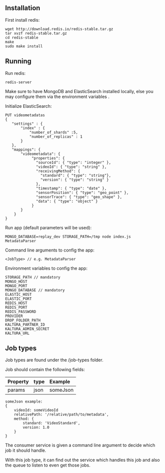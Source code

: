 ## Installation
First install redis:
```
wget http://download.redis.io/redis-stable.tar.gz
tar xvzf redis-stable.tar.gz
cd redis-stable
make
sudo make install

```

## Running
Run redis:
```
redis-server
```
Make sure to have MongoDB and ElasticSearch installed locally, else you may configure them via the environment variables .

Initialize ElasticSearch:
```
PUT videometadatas
{
   "settings" : {
       "index" : {
           "number_of_shards" :5,
           "number_of_replicas" : 1
       }
   },
   "mappings": {
       "videometadata": {
            "properties": {
              "sourceId": { "type": "integer" },
              "videoId": { "type": "string" },
              "receivingMethod": {
                "standard": { "type": "string"},
                "version": { "type": "string" }
              },
              "timestamp": { "type": "date" },
              "sensorPosition": { "type": "geo_point" },
              "sensorTrace": { "type": "geo_shape" },
              "data": { "type": "object" }
            }
       }
    }
}
```

Run app (default parameters will be used):
```
MONGO_DATABASE=replay_dev STORAGE_PATH=/tmp node index.js MetadataParser
```

Command line arguments to config the app:
```
<JobType> // e.g. MetadataParser
```

Environment variables to config the app:
```
STORAGE_PATH // mandatory
MONGO_HOST
MONGO_PORT
MONGO_DATABASE // mandatory
ELASTIC_HOST
ELASTIC_PORT
REDIS_HOST
REDIS_PORT
REDIS_PASSWORD
PROVIDER
DROP_FOLDER_PATH
KALTURA_PARTNER_ID
KALTURA_ADMIN_SECRET
KALTURA_URL
```

## Job types
Job types are found under the /job-types folder.

Job should contain the following fields:

| Property      | type          |      Example     |
|:------------- |:--------------|:-----------------|
| params        | json          | someJson         |

```
someJson example:
{
	videoId: someVideoId
	relativePath: '/relative/path/to/metadata',
	method: {
		standard: 'VideoStandard',
		version: 1.0
	}
}
```

The consumer service is given a command line argument to decide which job it should handle.

With this job type, it can find out the service which handles this job and also the queue to listen to even get those jobs.
